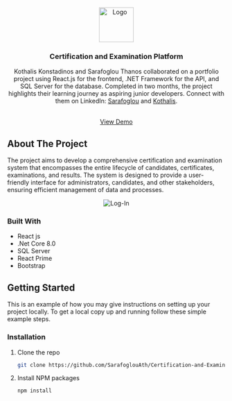 
<a name="readme-top"></a>
<!-- PROJECT SHIELDS -->
<!--

<!-- PROJECT LOGO -->
<br />
<div align="center">
  <a href="https://github.com/SarafoglouAth/Certification-and-Examination-Platform">
    <img src="https://i.ibb.co/VWh5mkP/logo.png" alt="Logo" width="80" height="80">
  </a>

<h3 align="center">Certification and Examination Platform</h3>

  <p align="center">
   Kothalis Konstadinos and Sarafoglou Thanos collaborated on a portfolio project using React.js for the frontend, .NET Framework for the API, and SQL Server for the database.
    Completed in two months, the project highlights their learning journey as aspiring junior developers. Connect with them on 
    LinkedIn: <a href="https://www.linkedin.com/in/athanasios-sarafoglou/">Sarafoglou</a> and  <a href="https://www.linkedin.com/in/konstadinos-kothalis-03a393269/">Kothalis</a>.
     </p>
    <br />
     <a href="https://www.canva.com/design/DAF6WBCNdFk/LkQH_mlFQS1Fd4HflVrIbw/edit?utm_content=DAF6WBCNdFk&utm_campaign=designshare&utm_medium=link2&utm_source=sharebutton" target="_blank">View Demo</a>


</div>
   
     


<!-- ABOUT THE PROJECT -->
## About The Project
 The project aims to develop a comprehensive certification and examination system that encompasses the entire lifecycle of candidates, certificates, examinations, and results.
The system is designed to provide a user-friendly interface for administrators, candidates, and other stakeholders, ensuring efficient management of data and processes.

<p align="center">
  <img src="https://i.ibb.co/KhsnRyx/Screenshot-2024-01-19-183648.png" alt="Log-In">
</p>



### Built With

* React js
* .Net Core 8.0
* SQL Server
* React Prime
* Bootstrap






<!-- GETTING STARTED -->
## Getting Started

This is an example of how you may give instructions on setting up your project locally.
To get a local copy up and running follow these simple example steps.


### Installation


1. Clone the repo
   ```sh
   git clone https://github.com/SarafoglouAth/Certification-and-Examination-Platform.git
   ```
2. Install NPM packages
   ```sh
   npm install
   ```

